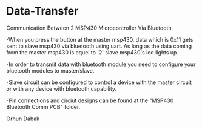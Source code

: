 # Data-Transfer
Communication Between 2 MSP430 Microcontroller Via Bluetooth

-When you press the button at the master msp430, data which is 0x11 gets sent to slave 
msp430 via bluetooth using uart. As long as the data coming from the master msp430 is equel to '2'
slave msp430's led lights up.

-In order to transmit data with bluetooth module you need to configure your bluetooth modules to 
master/slave.

-Slave circuit can be configured to control a device with the master circuit or with any device with bluetooth 
capability.  

-Pin connections and circiut designs can be found at the "MSP430 Bluetooth Comm PCB" folder.

Orhun Dabak

